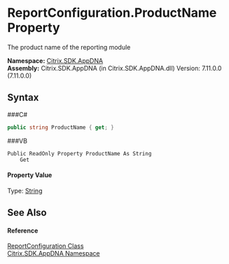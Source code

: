 # ReportConfiguration.ProductName Property 
 

The product name of the reporting module

**Namespace:**&nbsp;<a href="N_Citrix_SDK_AppDNA">Citrix.SDK.AppDNA</a><br />**Assembly:**&nbsp;Citrix.SDK.AppDNA (in Citrix.SDK.AppDNA.dll) Version: 7.11.0.0 (7.11.0.0)

## Syntax

###C#
```csharp
public string ProductName { get; }
```

###VB
```vbnet
Public ReadOnly Property ProductName As String
	Get
```


#### Property Value
Type: <a href="http://msdn2.microsoft.com/en-us/library/s1wwdcbf" target="_blank">String</a>

## See Also


#### Reference
<a href="T_Citrix_SDK_AppDNA_ReportConfiguration">ReportConfiguration Class</a><br /><a href="N_Citrix_SDK_AppDNA">Citrix.SDK.AppDNA Namespace</a><br />